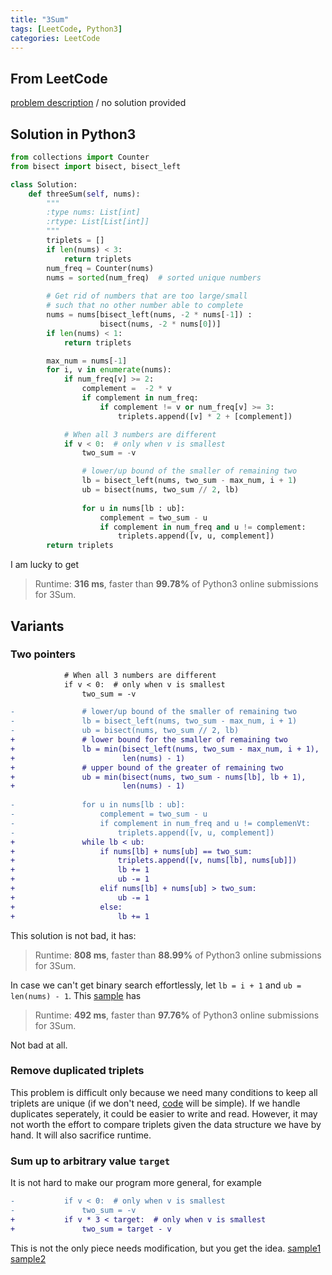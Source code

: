 ```yaml
---
title: "3Sum"
tags: [LeetCode, Python3]
categories: LeetCode
---
```


## From LeetCode
[problem description](https://leetcode.com/problems/3sum/)
/
no solution provided

## Solution in Python3
```python
from collections import Counter
from bisect import bisect, bisect_left

class Solution:
    def threeSum(self, nums):
        """
        :type nums: List[int]
        :rtype: List[List[int]]
        """
        triplets = []
        if len(nums) < 3:
            return triplets
        num_freq = Counter(nums)
        nums = sorted(num_freq)  # sorted unique numbers
        
        # Get rid of numbers that are too large/small
        # such that no other number able to complete
        nums = nums[bisect_left(nums, -2 * nums[-1]) :
                    bisect(nums, -2 * nums[0])]
        if len(nums) < 1:
            return triplets

        max_num = nums[-1]
        for i, v in enumerate(nums):
            if num_freq[v] >= 2:
                complement =  -2 * v
                if complement in num_freq:
                    if complement != v or num_freq[v] >= 3:
                        triplets.append([v] * 2 + [complement])

            # When all 3 numbers are different
            if v < 0:  # only when v is smallest
                two_sum = -v

                # lower/up bound of the smaller of remaining two
                lb = bisect_left(nums, two_sum - max_num, i + 1)
                ub = bisect(nums, two_sum // 2, lb)
                       
                for u in nums[lb : ub]:
                    complement = two_sum - u
                    if complement in num_freq and u != complement:
                        triplets.append([v, u, complement])
        return triplets
```
I am lucky to get
> Runtime: **316 ms**, faster than **99.78%** of Python3 online submissions for 3Sum.

## Variants

### Two pointers
```diff
            # When all 3 numbers are different
            if v < 0:  # only when v is smallest
                two_sum = -v

-               # lower/up bound of the smaller of remaining two
-               lb = bisect_left(nums, two_sum - max_num, i + 1)
-               ub = bisect(nums, two_sum // 2, lb)
+               # lower bound for the smaller of remaining two
+               lb = min(bisect_left(nums, two_sum - max_num, i + 1),
+                        len(nums) - 1)
+               # upper bound of the greater of remaining two
+               ub = min(bisect(nums, two_sum - nums[lb], lb + 1),
+                        len(nums) - 1)
                      
-               for u in nums[lb : ub]:
-                   complement = two_sum - u
-                   if complement in num_freq and u != complemenVt:
-                       triplets.append([v, u, complement])                      
+               while lb < ub:
+                   if nums[lb] + nums[ub] == two_sum:
+                       triplets.append([v, nums[lb], nums[ub]])
+                       lb += 1
+                       ub -= 1
+                   elif nums[lb] + nums[ub] > two_sum:
+                       ub -= 1
+                   else:
+                       lb += 1

```
This solution is not bad, it has:
> Runtime: **808 ms**, faster than **88.99%** of Python3 online submissions for 3Sum.

In case we can't get binary search effortlessly, let `lb = i + 1` and `ub = len(nums) - 1`. This [sample][3sum-counter-arbi-sum] has
> Runtime: **492 ms**, faster than **97.76%** of Python3 online submissions for 3Sum.

Not bad at all.

### Remove duplicated triplets
This problem is difficult only because we need many conditions to keep all triplets are unique (if we don't need, [code](https://github.com/SYGong/leetcode/blob/23ad10e2549bb2e33e502d43a3b00c7dc40d5544/3sum.py) will be simple). If we handle duplicates seperately, it could be easier to write and read. However, it may not worth the effort to compare triplets given the data structure we have by hand. It will also sacrifice runtime.

### Sum up to arbitrary value `target`
It is not hard to make our program more general, for example
```diff
-           if v < 0:  # only when v is smallest
-               two_sum = -v
+           if v * 3 < target:  # only when v is smallest
+               two_sum = target - v
```
This is not the only piece needs modification, but you get the idea. [sample1][3sum-counter-arbi-sum] [sample2](https://www.geeksforgeeks.org/unique-triplets-sum-given-value/)

[3sum-counter-arbi-sum]: (https://github.com/SYGong/leetcode/blob/3sum-counter/3sum.py)